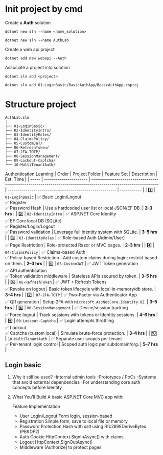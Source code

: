 # Init project by cmd

Create a **Auth** solution

```
dotnet new sln --name <name_solution>

dotnet new sln --name AuthLab
```

Create a web api project

```
dotnet add new webapi --Auth
```

Associate a project into solution

```
dotnet sln add <project>

dotnet sln add 01-LoginBasic/BasicAuthApp/BasicAuthApp.csproj
```

# Structure project

```
AuthLab.sln
│
├── 01-LoginBasic/
├── 02-IdentityIntro/
├── 03-IdentityRoles/
├── 04-ClaimsPolicy/
├── 05-CustomJWT/
├── 06-RefreshToken/
├── 07-2FA-TOTP/
├── 08-SessionManagement/
├── 09-Lockout-Captcha/
└── 10-MultiTenantAuth/

```

Authentication Learning
| Order | Project Folder | Feature Set | Description | Est. Time |
| ----- | ---------------------- | ---------------------------------------------------------------------------------------------------------------- | ------------------------------------------------------- | ----------- |
| 1️⃣ | `01-LoginBasic` | ✅ Basic Login/Logout <br> ✅ Register <br> ✅ Password Hash | Use a hardcoded user list or local JSON/EF DB. | **2–3 hrs** |
| 2️⃣ | `02-IdentityIntro` | ✅ ASP.NET Core Identity <br> ✅ EF Core local DB (SQLite) <br> ✅ Register/Login/Logout <br> ✅ Password validation | Leverage full Identity system with SQLite. | **3–5 hrs** |
| 3️⃣ | `03-IdentityRoles` | ✅ Role-based Auth (Admin/User) <br> ✅ Page Restriction | Role-protected Razor or MVC pages. | **2–3 hrs** |
| 4️⃣ | `04-ClaimsPolicy` | ✅ Claims-based Auth <br> ✅ Policy-based Restriction | Add custom claims during login; restrict based on them. | **2–3 hrs** |
| 5️⃣ | `05-CustomJWT` | ✅ JWT Token generation <br> ✅ API authentication <br> ✅ Token validation middleware | Stateless APIs secured by token. | **3–5 hrs** |
| 6️⃣ | `06-RefreshToken` | ✅ JWT + Refresh Tokens <br> ✅ Revoke on logout | Basic token lifecycle with local in-memory/db store. | **3–4 hrs** |
| 7️⃣ | `07-2FA-TOTP` | ✅ Two-Factor via Authenticator App <br> ✅ QR generation | Setup 2FA with `Microsoft.AspNetCore.Identity.UI`. | **3–5 hrs** |
| 8️⃣ | `08-SessionManagement` | ✅ Device/session tracking <br> ✅ Force logout | Track sessions with tokens or Identity sessions. | **4–6 hrs** |
| 9️⃣ | `09-Lockout-Captcha` | ✅ Login attempts throttling <br> ✅ Lockout <br> ✅ Captcha (custom local) | Simulate brute-force protection. | **3–4 hrs** |
| 🔟 | `10-MultiTenantAuth` | ✅ Separate user scopes per tenant <br> ✅ Per-tenant login control | Scoped auth logic per subdomain/org. | **5–7 hrs** |

## Login basic

1. Why it still be used?
   -Internal admin tools
   -Prototypes / PoCs
   -Systems that avoid external dependencies
   -For understanding core auth concepts before Identity

2. What You’ll Build
   A basic ASP.NET Core MVC app with:

   Feature Implementation

   - User Login/Logout Form login, session-based
   - Registration Simple form, save to local file or memory
   - Password Protection Hash with salt using Rfc2898DeriveBytes (PBKDF2)
   - Auth Cookie HttpContext.SignInAsync() with claims
   - Logout HttpContext.SignOutAsync()
   - Middleware [Authorize] to protect pages
